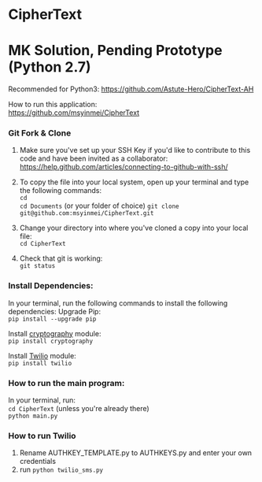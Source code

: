 # CipherText
# MK Solution, Pending Prototype (Python 2.7)
Recommended for Python3: https://github.com/Astute-Hero/CipherText-AH

How to run this application:  
https://github.com/msyinmei/CipherText 


### Git Fork & Clone
1. Make sure you've set up your SSH Key if you'd like to contribute to this code and have been invited as a collaborator: 
https://help.github.com/articles/connecting-to-github-with-ssh/ 
2. To copy the file into your local system, open up your terminal and type the following commands:  
```cd```  
```cd Documents``` (or your folder of choice)
```git clone git@github.com:msyinmei/CipherText.git```
   
3. Change your directory into where you've cloned a copy into your local file:  
```cd CipherText```

4. Check that git is working:  
```git status```

### Install Dependencies: 
In your terminal, run the following commands to install the following dependencies: 
Upgrade Pip:  
```pip install --upgrade pip```

Install [cryptography](https://cryptography.io/en/latest/) module:  
```pip install cryptography```
  
Install [Twilio](https://www.twilio.com/docs/libraries/python) module:  
```pip install twilio```  

### How to run the main program: 
In your terminal, run:  
```cd CipherText``` (unless you're already there)  
```python main.py```

### How to run Twilio
1. Rename AUTHKEY_TEMPLATE.py to AUTHKEYS.py and enter your own credentials
2. run ```python twilio_sms.py```
